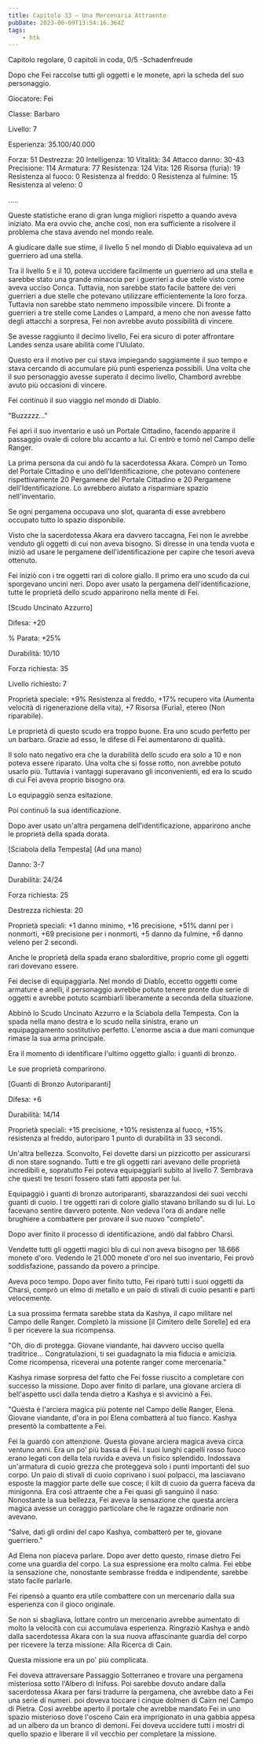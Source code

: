 ```yaml
---
title: Capitolo 33 – Una Mercenaria Attraente
pubDate: 2023-06-09T13:54:16.364Z
tags:
    - htk
---
```



Capitolo regolare,
0 capitoli in coda, 0/5
-Schadenfreude

Dopo che Fei raccolse tutti gli oggetti e le monete, aprì la scheda del suo personaggio.

Giocatore: Fei

Classe: Barbaro

Livello: 7

Esperienza: 35.100/40.000

Forza: 51			Destrezza: 20
Intelligenza: 10		Vitalità: 34
Attacco danno: 30-43           	Precisione: 114
Armatura: 77			Resistenza: 124
Vita: 126			Risorsa (furia): 19
Resistenza al fuoco: 0	Resistenza al freddo: 0
Resistenza al fulmine: 15	Resistenza al veleno: 0

.....

Queste statistiche erano di gran lunga migliori rispetto a quando aveva iniziato. Ma era ovvio che, anche così, non era sufficiente a risolvere il problema che stava avendo nel mondo reale.

A giudicare dalle sue stime, il livello 5 nel mondo di Diablo equivaleva ad un guerriero ad una stella.

Tra il livello 5 e il 10, poteva uccidere facilmente un guerriero ad una stella e sarebbe stato una grande minaccia per i guerrieri a due stelle visto come aveva ucciso Conca. Tuttavia, non sarebbe stato facile battere dei veri guerrieri a due stelle che potevano utilizzare efficientemente la loro forza. Tuttavia non sarebbe stato nemmeno impossibile vincere. Di fronte a guerrieri a tre stelle come Landes o Lampard, a meno che non avesse fatto degli attacchi a sorpresa, Fei non avrebbe avuto possibilità di vincere.

Se avesse raggiunto il decimo livello, Fei era sicuro di poter affrontare Landes senza usare abilità come l'Ululato.

Questo era il motivo per cui stava impiegando saggiamente il suo tempo e stava cercando di accumulare più punti esperienza possibili. Una volta che il suo personaggio avesse superato il decimo livello, Chambord avrebbe avuto più occasioni di vincere.

Fei continuò il suo viaggio nel mondo di Diablo.

"Buzzzzz..."

Fei aprì il suo inventario e usò un Portale Cittadino, facendo apparire il passaggio ovale di colore blu accanto a lui. Ci entrò e tornò nel Campo delle Ranger.

La prima persona da cui andò fu la sacerdotessa Akara. Comprò un Tomo del Portale Cittadino e uno dell'Identificazione, che potevano contenere rispettivamente 20 Pergamene del Portale Cittadino e 20 Pergamene dell'Identificazione. Lo avrebbero aiutato a risparmiare spazio nell'inventario.

Se ogni pergamena occupava uno slot, quaranta di esse avrebbero occupato tutto lo spazio disponibile.

Visto che la sacerdotessa Akara era davvero taccagna, Fei non le avrebbe venduto gli oggetti di cui non aveva bisogno. Si diresse in una tenda vuota e iniziò ad usare le pergamene dell'identificazione per capire che tesori aveva ottenuto.

Fei iniziò con i tre oggetti rari di colore giallo. Il primo era uno scudo da cui sporgevano uncini neri. Dopo aver usato la pergamena dell'identificazione, tutte le proprietà dello scudo apparirono nella mente di Fei.

[Scudo Uncinato Azzurro]

Difesa: +20

% Parata: +25%

Durabilità: 10/10

Forza richiesta: 35

Livello richiesto: 7

Proprietà speciale: +9% Resistenza al freddo, +17% recupero vita (Aumenta velocità di rigenerazione della vita), +7 Risorsa (Furia), etereo (Non riparabile).

Le proprietà di questo scudo era troppo buone. Era uno scudo perfetto per un barbaro. Grazie ad esso, le difese di Fei aumentarono di qualità.

Il solo nato negativo era che la durabilità dello scudo era solo a 10 e non poteva essere riparato. Una volta che si fosse rotto, non avrebbe potuto usarlo più. Tuttavia i vantaggi superavano gli inconvenienti, ed era lo scudo di cui Fei aveva proprio bisogno ora.

Lo equipaggiò senza esitazione.

Poi continuò la sua identificazione.

Dopo aver usato un'altra pergamena dell'identificazione, apparirono anche le proprietà della spada dorata.

[Sciabola della Tempesta] (Ad una mano)

Danno: 3-7

Durabilità: 24/24

Forza richiesta: 25

Destrezza richiesta: 20

Proprietà speciali: +1 danno minimo, +16 precisione, +51% danni per i nonmorti, +69 precisione per i nonmorti, +5 danno da fulmine, +6 danno veleno per 2 secondi.

Anche le proprietà della spada erano sbalorditive, proprio come gli oggetti rari dovevano essere.

Fei decise di equipaggiarla. Nel mondo di Diablo, eccetto oggetti come armature e anelli, il personaggio avrebbe potuto tenere pronte due serie di oggetti e avrebbe potuto scambiarli liberamente a seconda della situazione.

Abbinò lo Scudo Uncinato Azzurro e la Sciabola della Tempesta. Con la spada nella mano destra e lo scudo nella sinistra, erano un equipaggiamento sostitutivo perfetto. L'enorme ascia a due mani comunque rimase la sua arma principale.

Era il momento di identificare l'ultimo oggetto giallo: i guanti di bronzo.

Le sue proprietà comparirono.

[Guanti di Bronzo Autoriparanti]

Difesa: +6

Durabilità: 14/14

Proprietà speciali: +15 precisione, +10% resistenza al fuoco, +15% resistenza al freddo, autoriparo 1 punto di durabilità in 33 secondi.

Un'altra bellezza. Sconvolto, Fei dovette darsi un pizzicotto per assicurarsi di non stare sognando. Tutti e tre gli oggetti rari avevano delle proprietà incredibili e, sopratutto Fei poteva equipaggiarli subito al livello 7. Sembrava che questi tre tesori fossero stati fatti apposta per lui.

Equipaggiò i guanti di bronzo autoriparanti, sbarazzandosi dei suoi vecchi guanti di cuoio. I tre oggetti rari di colore giallo stavano brillando su di lui. Lo facevano sentire davvero potente. Non vedeva l'ora di andare nelle brughiere a combattere per provare il suo nuovo "completo".

Dopo aver finito il processo di identificazione, andò dal fabbro Charsi.

Vendette tutti gli oggetti magici blu di cui non aveva bisogno per 18.666 monete d'oro. Vedendo le 21.000 monete d'oro nel suo inventario, Fei provò soddisfazione, passando da povero a principe.

Aveva poco tempo. Dopo aver finito tutto, Fei riparò tutti i suoi oggetti da Charsi, comprò un elmo di metallo e un paio di stivali di cuoio pesanti e partì velocemente.

La sua prossima fermata sarebbe stata da Kashya, il capo militare nel Campo delle Ranger. Completò la missione [il Cimitero delle Sorelle] ed era lì per ricevere la sua ricompensa.

"Oh, dio di protegga. Giovane viandante, hai davvero ucciso quella traditrice... Congratulazioni, ti sei guadagnato la mia fiducia e amicizia. Come ricompensa, riceverai una potente ranger come mercenaria."

Kashya rimase sorpresa del fatto che Fei fosse riuscito a completare con successo la missione. Dopo aver finito di parlare, una giovane arciera di bell'aspetto uscì dalla tenda dietro a Kashya e si avvicinò a Fei.

"Questa è l'arciera magica più potente nel Campo delle Ranger, Elena. Giovane viandante, d'ora in poi Elena combatterà al tuo fianco. Kashya presentò la combattente a Fei.

Fei la guardò con attenzione. Questa giovane arciera magica aveva circa ventuno anni. Era un po' più bassa di Fei. I suoi lunghi capelli rosso fuoco erano legati con della tela ruvida e aveva un fisico splendido. Indossava un'armatura di cuoio grezza che proteggeva solo i punti importanti del suo corpo. Un paio di stivali di cuoio coprivano i suoi polpacci, ma lasciavano esposte la maggior parte delle sue cosce; il kilt di cuoio da guerra faceva da minigonna. Era così attraente che a Fei quasi gli sanguinò il naso. Nonostante la sua bellezza, Fei aveva la sensazione che questa arciera magica avesse un coraggio particolare che le ragazze ordinarie non avevano.

"Salve, dati gli ordini del capo Kashya, combatterò per te, giovane guerriero."

Ad Elena non piaceva parlare. Dopo aver detto questo, rimase dietro Fei come una guardia del corpo. La sua espressione era molto calma. Fei ebbe la sensazione che, nonostante sembrasse fredda e indipendente, sarebbe stato facile parlarle.

Fei ripensò a quanto era utile combattere con un mercenario dalla sua esperienza con il gioco originale.

Se non si sbagliava, lottare contro un mercenario avrebbe aumentato di molto la velocità con cui accumulava esperienza. Ringraziò Kashya e andò dalla sacerdotessa Akara con la sua nuova affascinante guardia del corpo per ricevere la terza missione: Alla Ricerca di Cain.

Questa missione era un po' più complicata.

Fei doveva attraversare Passaggio Sotterraneo e trovare una pergamena misteriosa sotto l'Albero di Inifuss. Poi sarebbe dovuto andare dalla sacerdotessa Akara per farsi tradurre la pergamena, che avrebbe dato a Fei una serie di numeri. poi doveva toccare i cinque dolmen di Cairn nel Campo di Pietra. Così avrebbe aperto il portale che avrebbe mandato Fei in uno spazio misterioso dove l'osceno Cain era imprigionato in una gabbia appesa ad un albero da un branco di demoni. Fei doveva uccidere tutti i mostri di quello spazio e liberare il vil vecchio per completare la missione.





